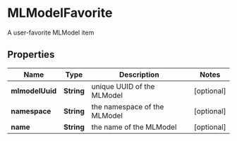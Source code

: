 

# MLModelFavorite

A user-favorite MLModel item

## Properties

| Name | Type | Description | Notes |
|------------ | ------------- | ------------- | -------------|
|**mlmodelUuid** | **String** | unique UUID of the MLModel |  [optional] |
|**namespace** | **String** | the namespace of the MLModel |  [optional] |
|**name** | **String** | the name of the MLModel |  [optional] |



